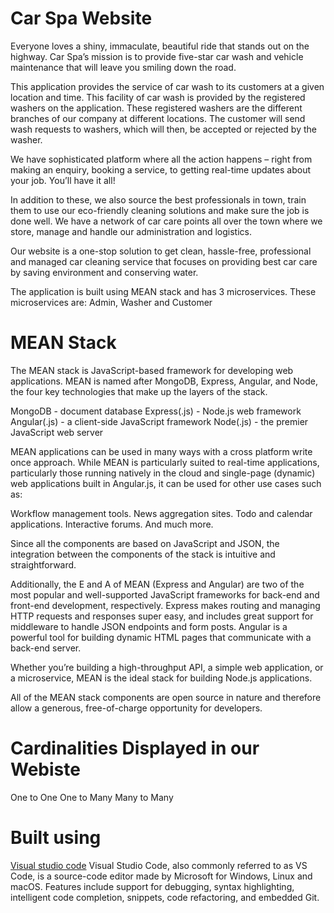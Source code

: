 # Car Spa Website
Everyone loves a shiny, immaculate, beautiful ride that stands out on the highway. Car Spa’s mission is to provide five-star car wash and vehicle maintenance that will leave you smiling down the road. 

This application provides the service of car wash to its customers at a given location and time. This facility of car wash is provided by the registered washers on the application. These registered washers are the different branches of our company at different locations. The customer will send wash requests to washers, which will then, be accepted or rejected by the washer. 

We have sophisticated platform where all the action happens – right from making an enquiry, booking a service, to getting real-time updates about your job. You’ll have it all!

In addition to these, we also source the best professionals in town, train them to use our eco-friendly cleaning solutions and make sure the job is done well. We have a network of car care points all over the town where we store, manage and handle our administration and logistics.

Our website is a one-stop solution to get clean, hassle-free, professional and managed car cleaning service that focuses on providing best car care by saving environment and conserving water.

The application is built using MEAN stack and has 3 microservices. These microservices are: Admin, Washer and Customer

# MEAN Stack
The MEAN stack is JavaScript-based framework for developing web applications. MEAN is named after MongoDB, Express, Angular, and Node, the four key technologies that make up the layers of the stack.

MongoDB - document database
Express(.js) - Node.js web framework
Angular(.js) - a client-side JavaScript framework
Node(.js) - the premier JavaScript web server

MEAN applications can be used in many ways with a cross platform write once approach. While MEAN is particularly suited to real-time applications, particularly those running natively in the cloud and single-page (dynamic) web applications built in Angular.js, it can be used for other use cases such as:

Workflow management tools.
News aggregation sites.
Todo and calendar applications.
Interactive forums.
And much more.

Since all the components are based on JavaScript and JSON, the integration between the components of the stack is intuitive and straightforward.

Additionally, the E and A of MEAN (Express and Angular) are two of the most popular and well-supported JavaScript frameworks for back-end and front-end development, respectively. Express makes routing and managing HTTP requests and responses super easy, and includes great support for middleware to handle JSON endpoints and form posts. Angular is a powerful tool for building dynamic HTML pages that communicate with a back-end server.

Whether you’re building a high-throughput API, a simple web application, or a microservice, MEAN is the ideal stack for building Node.js applications.

All of the MEAN stack components are open source in nature and therefore allow a generous, free-of-charge opportunity for developers.


# Cardinalities Displayed in our Webiste
One to One
One to Many
Many to Many

  
# Built using 
[Visual studio code](https://code.visualstudio.com/)
Visual Studio Code, also commonly referred to as VS Code, is a source-code editor made by Microsoft for Windows, Linux and macOS. Features include support for debugging, syntax highlighting, intelligent code completion, snippets, code refactoring, and embedded Git.


